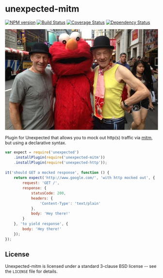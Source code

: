 unexpected-mitm
===============

[![NPM version](https://badge.fury.io/js/unexpected-mitm.png)](http://badge.fury.io/js/unexpected-mitm)
[![Build Status](https://travis-ci.org/unexpectedjs/unexpected-mitm.png)](https://travis-ci.org/unexpectedjs/unexpected-mitm)
[![Coverage Status](https://coveralls.io/repos/unexpectedjs/unexpected-mitm/badge.png)](https://coveralls.io/r/unexpectedjs/unexpected-mitm)
[![Dependency Status](https://david-dm.org/unexpectedjs/unexpected-mitm.png)](https://david-dm.org/unexpectedjs/unexpected-mitm)

![An unexpected man in the middle :)](logoImage.jpg)

Plugin for Unexpected that allows you to mock out http(s) traffic via [mitm](https://github.com/moll/node-mitm), but using a declarative syntax.

```js
var expect = require('unexpected')
    .installPlugin(require('unexpected-mitm'))
    .installPlugin(require('unexpected-http'));

it('should GET a mocked response', function () {
    return expect('http://www.google.com/', 'with http mocked out', {
        request: 'GET /',
        response: {
            statusCode: 200,
            headers: {
                'Content-Type': 'text/plain'
            },
            body: 'Hey there!'
        }
    }, 'to yield response', {
        body: 'Hey there!'
    });
});
```

License
-------

Unexpected-mitm is licensed under a standard 3-clause BSD license -- see the `LICENSE` file for details.
